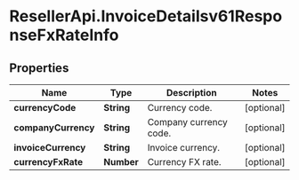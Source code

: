 # ResellerApi.InvoiceDetailsv61ResponseFxRateInfo

## Properties

Name | Type | Description | Notes
------------ | ------------- | ------------- | -------------
**currencyCode** | **String** | Currency code. | [optional] 
**companyCurrency** | **String** | Company currency code. | [optional] 
**invoiceCurrency** | **String** | Invoice currency. | [optional] 
**currencyFxRate** | **Number** | Currency FX rate. | [optional] 


